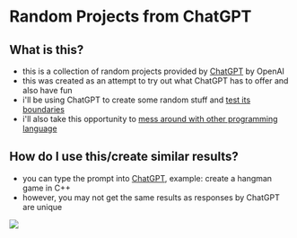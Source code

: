# Random Projects from ChatGPT


## What is this? 
- this is a collection of random projects provided by [ChatGPT](https://chat.openai.com/chat) by OpenAI
- this was created as an attempt to try out what ChatGPT has to offer and also have fun
- i'll be using ChatGPT to create some random stuff and [test its boundaries](https://github.com/cpp-johnny/random-projects-from-ChatGPT/blob/main/story-telling/Lenin%20Mushroom%20%F0%9F%8D%84)
- i'll also take this opportunity to [mess around with other programming language](https://github.com/cpp-johnny/random-projects-from-ChatGPT/search?l=Brainfuck)


## How do I use this/create similar results?
- you can type the prompt into [ChatGPT](https://chat.openai.com/chat), example: create a hangman game in C++
- however, you may  not get the same results as responses by ChatGPT are unique







![](https://img.shields.io/github/last-commit/cpp-johnny/random-projects-from-ChatGPT?style=flat-square)
